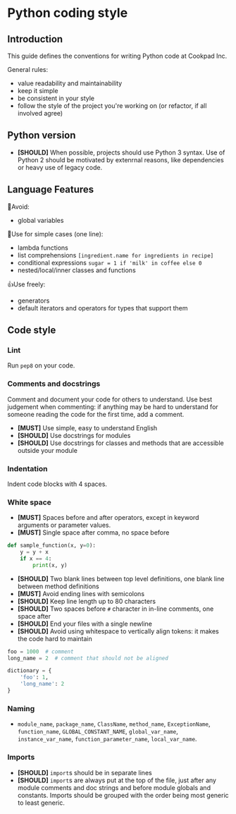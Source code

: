 # Python coding style

## Introduction

This guide defines the conventions for writing Python code at Cookpad Inc.

General rules:

 - value readability and maintainability
 - keep it simple
 - be consistent in your style 
 - follow the style of the project you're working on (or refactor, if all involved agree)

## Python version

 - **[SHOULD]** When possible, projects should use Python 3 syntax. Use of Python 2 should be motivated by extenrnal reasons, like dependencies or heavy use of legacy code.

## Language Features

🙌Avoid:

 - global variables

👋Use for simple cases (one line):

 - lambda functions
 - list comprehensions `[ingredient.name for ingredients in recipe]`
 - conditional expressions `sugar = 1 if 'milk' in coffee else 0`
 - nested/local/inner classes and functions

👍Use freely:

 - generators
 - default iterators and operators for types that support them

## Code style

### Lint

Run `pep8` on your code.

### Comments and docstrings

Comment and document your code for others to understand. Use best judgement when commenting: if anything may be hard to understand for someone reading the code for the first time, add a comment. 

 - **[MUST]** Use simple, easy to understand English
 - **[SHOULD]** Use docstrings for modules
 - **[SHOULD]** Use docstrings for classes and methods that are accessible outside your module

### Indentation

Indent code blocks with 4 spaces.

### White space

 - **[MUST]** Spaces before and after operators, except in keyword arguments or parameter values.
 - **[MUST]** Single space after comma, no space before

```python
def sample_function(x, y=0):
    y = y + x
    if x == 4:
        print(x, y)
```

 - **[SHOULD]** Two blank lines between top level definitions, one blank line between method definitions
 - **[MUST]** Avoid ending lines with semicolons
 - **[SHOULD]** Keep line length up to 80 characters
 - **[SHOULD]** Two spaces before `#` character in in-line comments, one space after
 - **[SHOULD]** End your files with a single newline
 - **[SHOULD]** Avoid using whitespace to vertically align tokens: it makes the code hard to maintain

```python
foo = 1000  # comment
long_name = 2  # comment that should not be aligned

dictionary = {
    'foo': 1,
    'long_name': 2
}
```

### Naming

 - `module_name`, `package_name`, `ClassName`, `method_name`, `ExceptionName`, `function_name`, `GLOBAL_CONSTANT_NAME`, `global_var_name`, `instance_var_name`, `function_parameter_name`, `local_var_name`.

### Imports

 - **[SHOULD]** `import`s should be in separate lines
 - **[SHOULD]** `import`s are always put at the top of the file, just after any module comments and doc strings and before module globals and constants. Imports should be grouped with the order being most generic to least generic.

